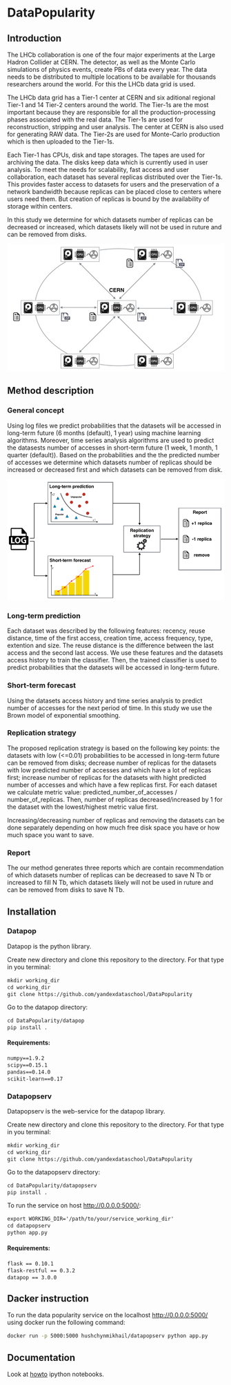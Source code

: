 # DataPopularity

## Introduction
The LHCb collaboration is one of the four major experiments at the Large Hadron Collider at CERN. The detector, as well as the Monte Carlo simulations of physics events, create PBs of data every year. The data needs to be distributed to multiple locations to be available for thousands researchers around the world. For this the LHCb data grid is used. 

The LHCb data grid has a Tier-1 center at CERN and six aditional regional Tier-1 and 14 Tier-2 centers around the world. The Tier-1s are the most important because they are responsible for all the production-processing phases associated with the real data. The Tier-1s are used for reconstruction, stripping and user analysis. The center at CERN is also used for generating RAW data. The Tier-2s are used for Monte-Carlo production which is then uploaded to the Tier-1s.

Each Tier-1 has CPUs, disk and tape storages. The tapes are used for archiving the data. The disks keep data which is currently used in user analysis. To meet the needs for scalability, fast access and user collaboration, each dataset has several replicas distributed over the Tier-1s. This provides faster access to datasets for users and the preservation of a network bandwidth because replicas can be placed close to centers where users need them. But creation of replicas is bound by the availability of storage within centers.

In this study we determine for which datasets number of replicas can be decreased or increased, which datasets likely will not be used in ruture and can be removed from disks.

![LHCb Tier-1s grid](pic/data_grid.png)

## Method description

### General concept

Using log files we predict probabilities that the datasets will be accessed in long-term future (6  months (default), 1 year) using machine learning algorithms. Moreover, time series analysis algorithms are used to predict the datasests number of accesses in short-term future (1 week, 1 month, 1 quarter (default)). Based on the probabilities and the the predicted number of accesses we determine which datasets number of replicas should be increased or decreased first and which datasets can be removed from disk.

![Method](pic/method.png)

### Long-term prediction

Each dataset was described by the following features: recency, reuse distance, time of the first access, creation time, access frequency, type, extention and size. The reuse distance is the difference between the last access and the second last access. We use these features and the datasets access history to train the classifier. Then, the trained classifier is used to predict probabilities that the datasets will be accessed in long-term future.

### Short-term forecast

Using the datasets access history and time series analysis to predict number of accesses for the next period of time. In this study we use the Brown model of exponential smoothing.

### Replication strategy

The proposed replication strategy is based on the following key points: the datasets with low (<=0.01) probabilities to be accessed in long-term future can be removed from disks; decrease number of replicas for the datasets with low predicted number of accesses and which have a lot of replicas first; increase number of replicas for the datasets with hight predicted number of accesses and which have a few replicas first. For each dataset we calculate metric value: predicted_number_of_accesses / number_of_replicas. Then, number of replicas decreased/increased by 1 for the dataset with the lowest/highest metric value first.

Increasing/decreasing number of replicas and removing the datasets can be done separately depending on how much free disk space you have or how much space you want to save.

### Report

The our method generates three reports which are contain recommendation of which datasets number of replicas can be decreased to save N Tb or increased to fill N Tb, which datasets likely will not be used in ruture and can be removed from disks to save N Tb.

## Installation

### Datapop

Datapop is the python library.

Create new directory and clone this repository to the directory. For that type in you terminal:
```
mkdir working_dir
cd working_dir
git clone https://github.com/yandexdataschool/DataPopularity
```

Go to the datapop directory:
```
cd DataPopularity/datapop
pip install .
```

#### Requirements:

```
numpy==1.9.2
scipy==0.15.1
pandas==0.14.0
scikit-learn==0.17
```

### Datapopserv

Datapopserv is the web-service for the datapop library.

Create new directory and clone this repository to the directory. For that type in you terminal:
```
mkdir working_dir
cd working_dir
git clone https://github.com/yandexdataschool/DataPopularity
```

Go to the datapopserv directory:
```
cd DataPopularity/datapopserv
pip install .
```

To run the service on host http://0.0.0.0:5000/:
```
export WORKING_DIR='/path/to/your/service_working_dir'
cd datapopserv
python app.py
```

#### Requirements:

```
flask == 0.10.1
flask-restful == 0.3.2
datapop == 3.0.0
```

## Dacker instruction

To run the data popularity service on the localhost http://0.0.0.0:5000/ using docker run the following command:

```bash
docker run -p 5000:5000 hushchynmikhail/datapopserv python app.py
```

## Documentation

Look at [howto](/howto) ipython notebooks.
